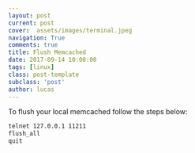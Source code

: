 ```yaml
---
layout: post
current: post
cover:  assets/images/terminal.jpeg
navigation: True
comments: true
title: Flush Memcached
date: 2017-09-14 10:00:00
tags: [linux]
class: post-template
subclass: 'post'
author: lucas
---
```


To flush your local memcached follow the steps below:

```bash
telnet 127.0.0.1 11211
flush_all
quit
```